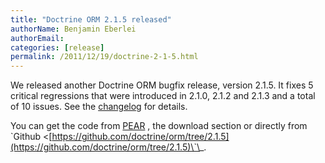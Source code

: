 ```yaml
---
title: "Doctrine ORM 2.1.5 released"
authorName: Benjamin Eberlei
authorEmail:
categories: [release]
permalink: /2011/12/19/doctrine-2-1-5.html
---
```

We released another Doctrine ORM bugfix release, version 2.1.5. It fixes
5 critical regressions that were introduced in 2.1.0, 2.1.2 and 2.1.3
and a total of 10 issues. See the
[changelog](https://www.doctrine-project.org/jira/browse/DDC/fixforversion/10170)
for details.

You can get the code from [PEAR](http://pear.doctrine-project.org) , the
download section or directly from \`Github
\<[https://github.com/doctrine/orm/tree/2.1.5](https://github.com/doctrine/orm/tree/2.1.5)\`\_.
